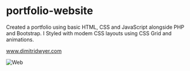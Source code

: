 # portfolio-website

Created a portfolio using basic HTML, CSS and JavaScript alongside PHP and Bootstrap. I Styled with modem CSS layouts using CSS Grid and animations.

www.dimitridwyer.com

![Web](https://user-images.githubusercontent.com/65912918/105982770-a765f980-608f-11eb-9e24-22dff0bb89f9.JPG)
